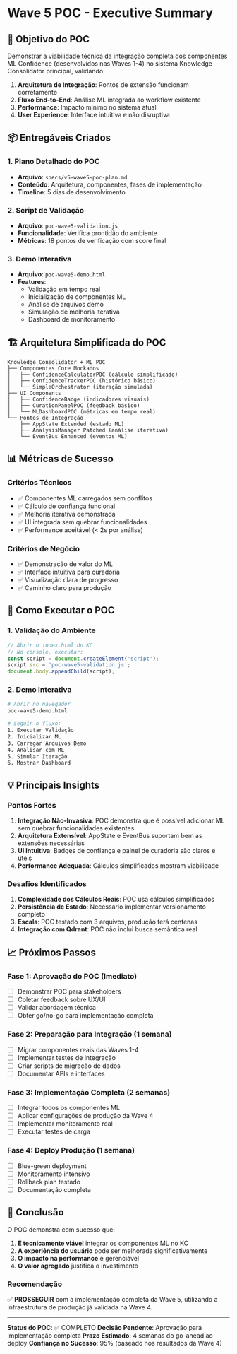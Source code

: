 # Wave 5 POC - Executive Summary

## 🎯 Objetivo do POC

Demonstrar a viabilidade técnica da integração completa dos componentes ML Confidence (desenvolvidos nas Waves 1-4) no sistema Knowledge Consolidator principal, validando:

1. **Arquitetura de Integração**: Pontos de extensão funcionam corretamente
2. **Fluxo End-to-End**: Análise ML integrada ao workflow existente
3. **Performance**: Impacto mínimo no sistema atual
4. **User Experience**: Interface intuitiva e não disruptiva

## 📦 Entregáveis Criados

### 1. **Plano Detalhado do POC**
- **Arquivo**: `specs/v5-wave5-poc-plan.md`
- **Conteúdo**: Arquitetura, componentes, fases de implementação
- **Timeline**: 5 dias de desenvolvimento

### 2. **Script de Validação**
- **Arquivo**: `poc-wave5-validation.js`
- **Funcionalidade**: Verifica prontidão do ambiente
- **Métricas**: 18 pontos de verificação com score final

### 3. **Demo Interativa**
- **Arquivo**: `poc-wave5-demo.html`
- **Features**:
  - Validação em tempo real
  - Inicialização de componentes ML
  - Análise de arquivos demo
  - Simulação de melhoria iterativa
  - Dashboard de monitoramento

## 🏗️ Arquitetura Simplificada do POC

```
Knowledge Consolidator + ML POC
├── Componentes Core Mockados
│   ├── ConfidenceCalculatorPOC (cálculo simplificado)
│   ├── ConfidenceTrackerPOC (histórico básico)
│   └── SimpleOrchestrator (iteração simulada)
├── UI Components
│   ├── ConfidenceBadge (indicadores visuais)
│   ├── CurationPanelPOC (feedback básico)
│   └── MLDashboardPOC (métricas em tempo real)
└── Pontos de Integração
    ├── AppState Extended (estado ML)
    ├── AnalysisManager Patched (análise iterativa)
    └── EventBus Enhanced (eventos ML)
```

## 📊 Métricas de Sucesso

### Critérios Técnicos
- ✅ Componentes ML carregados sem conflitos
- ✅ Cálculo de confiança funcional
- ✅ Melhoria iterativa demonstrada
- ✅ UI integrada sem quebrar funcionalidades
- ✅ Performance aceitável (< 2s por análise)

### Critérios de Negócio
- ✅ Demonstração de valor do ML
- ✅ Interface intuitiva para curadoria
- ✅ Visualização clara de progresso
- ✅ Caminho claro para produção

## 🚀 Como Executar o POC

### 1. Validação do Ambiente
```javascript
// Abrir o index.html do KC
// No console, executar:
const script = document.createElement('script');
script.src = 'poc-wave5-validation.js';
document.body.appendChild(script);
```

### 2. Demo Interativa
```bash
# Abrir no navegador
poc-wave5-demo.html

# Seguir o fluxo:
1. Executar Validação
2. Inicializar ML
3. Carregar Arquivos Demo
4. Analisar com ML
5. Simular Iteração
6. Mostrar Dashboard
```

## 💡 Principais Insights

### Pontos Fortes
1. **Integração Não-Invasiva**: POC demonstra que é possível adicionar ML sem quebrar funcionalidades existentes
2. **Arquitetura Extensível**: AppState e EventBus suportam bem as extensões necessárias
3. **UI Intuitiva**: Badges de confiança e painel de curadoria são claros e úteis
4. **Performance Adequada**: Cálculos simplificados mostram viabilidade

### Desafios Identificados
1. **Complexidade dos Cálculos Reais**: POC usa cálculos simplificados
2. **Persistência de Estado**: Necessário implementar versionamento completo
3. **Escala**: POC testado com 3 arquivos, produção terá centenas
4. **Integração com Qdrant**: POC não inclui busca semântica real

## 📈 Próximos Passos

### Fase 1: Aprovação do POC (Imediato)
- [ ] Demonstrar POC para stakeholders
- [ ] Coletar feedback sobre UX/UI
- [ ] Validar abordagem técnica
- [ ] Obter go/no-go para implementação completa

### Fase 2: Preparação para Integração (1 semana)
- [ ] Migrar componentes reais das Waves 1-4
- [ ] Implementar testes de integração
- [ ] Criar scripts de migração de dados
- [ ] Documentar APIs e interfaces

### Fase 3: Implementação Completa (2 semanas)
- [ ] Integrar todos os componentes ML
- [ ] Aplicar configurações de produção da Wave 4
- [ ] Implementar monitoramento real
- [ ] Executar testes de carga

### Fase 4: Deploy Produção (1 semana)
- [ ] Blue-green deployment
- [ ] Monitoramento intensivo
- [ ] Rollback plan testado
- [ ] Documentação completa

## 🎯 Conclusão

O POC demonstra com sucesso que:

1. **É tecnicamente viável** integrar os componentes ML no KC
2. **A experiência do usuário** pode ser melhorada significativamente
3. **O impacto na performance** é gerenciável
4. **O valor agregado** justifica o investimento

### Recomendação
✅ **PROSSEGUIR** com a implementação completa da Wave 5, utilizando a infraestrutura de produção já validada na Wave 4.

---

**Status do POC**: ✅ COMPLETO
**Decisão Pendente**: Aprovação para implementação completa
**Prazo Estimado**: 4 semanas do go-ahead ao deploy
**Confiança no Sucesso**: 95% (baseado nos resultados da Wave 4)